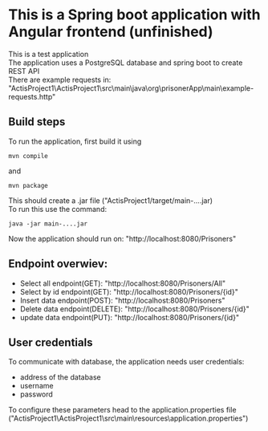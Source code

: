 # This is a Spring boot application with Angular frontend (unfinished)
This is a test application \
The application uses a PostgreSQL database and spring boot to create REST API \
There are example requests in: "ActisProject1\ActisProject1\src\main\java\org\prisonerApp\main\example-requests.http"

## Build steps

To run the application, first build it using 

	mvn compile

 and

 	mvn package

  This should create a .jar file ("ActisProject1/target/main-....jar) \
  To run this use the command:

  	java -jar main-....jar

Now the application should run on: "http://localhost:8080/Prisoners"

## Endpoint overwiev:

<ul>
  <li>Select all endpoint(GET): "http://localhost:8080/Prisoners/All"</li>
  <li>Select by id endpoint(GET): "http://localhost:8080/Prisoners/{id}"</li>
  <li>Insert data endpoint(POST): "http://localhost:8080/Prisoners"</li>
  <li>Delete data endpoint(DELETE): "http://localhost:8080/Prisoners/{id}"</li>
  <li>update data endpoint(PUT): "http://localhost:8080/Prisoners/{id}"</li>
</ul>

## User credentials
To communicate with database, the application needs user credentials: 
<ul>
  <li>address of the database</li>
  <li>username</li>
  <li>password</li>
</ul>
To configure these parameters head to the application.properties file ("ActisProject1\ActisProject1\src\main\resources\application.properties")
